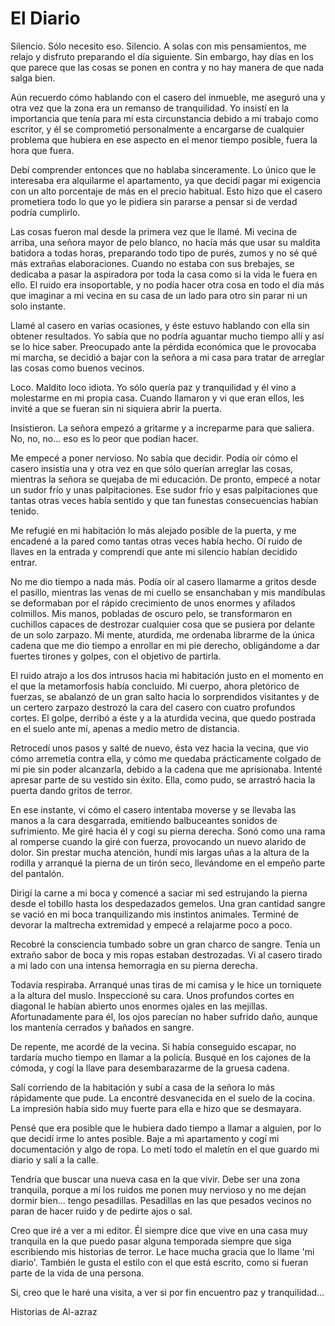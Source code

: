 # El Diario

Silencio. Sólo necesito eso. Silencio. A solas con mis pensamientos, me
relajo y disfruto preparando el día siguiente. Sin embargo, hay días en
los que parece que las cosas se ponen en contra y no hay manera de que
nada salga bien.

Aún recuerdo cómo hablando con el casero del inmueble, me aseguró una y
otra vez que la zona era un remanso de tranquilidad. Yo insistí en la
importancia que tenía para mí esta circunstancia debido a mi trabajo
como escritor, y él se comprometió personalmente a encargarse de
cualquier problema que hubiera en ese aspecto en el menor tiempo
posible, fuera la hora que fuera.

Debí comprender entonces que no hablaba sinceramente. Lo único que le
interesaba era alquilarme el apartamento, ya que decidí pagar mi
exigencia con un alto porcentaje de más en el precio habitual. Esto
hizo que el casero prometiera todo lo que yo le pidiera sin pararse a
pensar si de verdad podría cumplirlo.

Las cosas fueron mal desde la primera vez que le llamé. Mi vecina de
arriba, una señora mayor de pelo blanco, no hacía más que usar su
maldita batidora a todas horas, preparando todo tipo de purés, zumos y
no sé qué más extrañas elaboraciones. Cuando no estaba con sus
brebajes, se dedicaba a pasar la aspiradora por toda la casa como si la
vida le fuera en ello. El ruido era insoportable, y no podía hacer otra
cosa en todo el día más que imaginar a mi vecina en su casa de un lado
para otro sin parar ni un solo instante.

Llamé al casero en varias ocasiones, y éste estuvo hablando con ella
sin obtener resultados. Yo sabía que no podría aguantar mucho tiempo
allí y así se lo hice saber. Preocupado ante la pérdida económica que
le provocaba mi marcha, se decidió a bajar con la señora a mi casa para
tratar de arreglar las cosas como buenos vecinos.

Loco. Maldito loco idiota. Yo sólo quería paz y tranquilidad y él vino
a molestarme en mi propia casa. Cuando llamaron y vi que eran ellos,
les invité a que se fueran sin ni siquiera abrir la puerta.

Insistieron. La señora empezó a gritarme y a increparme para que
saliera. No, no, no... eso es lo peor que podían hacer.

Me empecé a poner nervioso. No sabía que decidir. Podía oír cómo el
casero insistía una y otra vez en que sólo querían arreglar las cosas,
mientras la señora se quejaba de mi educación. De pronto, empecé a
notar un sudor frío y unas palpitaciones. Ese sudor frío y esas
palpitaciones que tantas otras veces había sentido y que tan funestas
consecuencias habían tenido.

Me refugié en mi habitación lo más alejado posible de la puerta, y me
encadené a la pared como tantas otras veces había hecho. Oí ruido de
llaves en la entrada y comprendí que ante mi silencio habían decidido
entrar.

No me dio tiempo a nada más. Podía oír al casero llamarme a gritos
desde el pasillo, mientras las venas de mi cuello se ensanchaban y mis
mandíbulas se deformaban por el rápido crecimiento de unos enormes y
afilados colmillos. Mis manos, pobladas de oscuro pelo, se
transformaron en cuchillos capaces de destrozar cualquier cosa que se
pusiera por delante de un solo zarpazo. Mi mente, aturdida, me ordenaba
librarme de la única cadena que me dio tiempo a enrollar en mi pie
derecho, obligándome a dar fuertes tirones y golpes, con el objetivo de
partirla.

El ruido atrajo a los dos intrusos hacia mi habitación justo en el
momento en el que la metamorfosis había concluido. Mi cuerpo, ahora
pletórico de fuerzas, se abalanzó de un gran salto hacia lo
sorprendidos visitantes y de un certero zarpazo destrozó la cara del
casero con cuatro profundos cortes. El golpe, derribó a éste y a la
aturdida vecina, que quedo postrada en el suelo ante mí, apenas a medio
metro de distancia.

Retrocedí unos pasos y salté de nuevo, ésta vez hacia la vecina, que
vio cómo arremetía contra ella, y cómo me quedaba prácticamente colgado
de mi pie sin poder alcanzarla, debido a la cadena que me aprisionaba.
Intenté apresar parte de su vestido sin éxito. Ella, como pudo, se
arrastró hacia la puerta dando gritos de terror.

En ese instante, vi cómo el casero intentaba moverse y se llevaba las
manos a la cara desgarrada, emitiendo balbuceantes sonidos de
sufrimiento. Me giré hacia él y cogí su pierna derecha. Sonó como una
rama al romperse cuando la giré con fuerza, provocando un nuevo alarido
de dolor. Sin prestar mucha atención, hundí mis largas uñas a la altura
de la rodilla y arranqué la pierna de un tirón seco, llevándome en el
empeño parte del pantalón.

Dirigí la carne a mi boca y comencé a saciar mi sed estrujando la
pierna desde el tobillo hasta los despedazados gemelos. Una gran
cantidad sangre se vació en mi boca tranquilizando mis instintos
animales. Terminé de devorar la maltrecha extremidad y empecé a
relajarme poco a poco.

Recobré la consciencia tumbado sobre un gran charco de sangre. Tenía un
extraño sabor de boca y mis ropas estaban destrozadas. Vi al casero
tirado a mi lado con una intensa hemorragia en su pierna derecha.

Todavía respiraba. Arranqué unas tiras de mi camisa y le hice un
torniquete a la altura del muslo. Inspeccioné su cara. Unos profundos
cortes en diagonal le habían abierto unos enormes ojales en las
mejillas. Afortunadamente para él, los ojos parecían no haber sufrido
daño, aunque los mantenía cerrados y bañados en sangre.

De repente, me acordé de la vecina. Si había conseguido escapar, no
tardaría mucho tiempo en llamar a la policía. Busqué en los cajones de
la cómoda, y cogí la llave para desembarazarme de la gruesa cadena.

Salí corriendo de la habitación y subí a casa de la señora lo más
rápidamente que pude. La encontré desvanecida en el suelo de la cocina.
La impresión había sido muy fuerte para ella e hizo que se desmayara.

Pensé que era posible que le hubiera dado tiempo a llamar a alguien,
por lo que decidí irme lo antes posible. Baje a mi apartamento y cogí
mi documentación y algo de ropa. Lo metí todo el maletín en el que
guardo mi diario y salí a la calle.

Tendría que buscar una nueva casa en la que vivir. Debe ser una zona
tranquila, porque a mí los ruidos me ponen muy nervioso y no me dejan
dormir bien... tengo pesadillas. Pesadillas en las que pesados vecinos
no paran de hacer ruido y de pedirte ajos o sal.

Creo que iré a ver a mi editor. Él siempre dice que vive en una casa
muy tranquila en la que puedo pasar alguna temporada siempre que siga
escribiendo mis historias de terror. Le hace mucha gracia que lo llame
'mi diario'. También le gusta el estilo con el que está escrito, como
si fueran parte de la vida de una persona.

Si, creo que le haré una visita, a ver si por fin encuentro paz y
tranquilidad...

Historias de Al-azraz